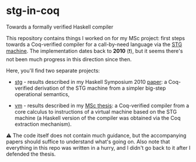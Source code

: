 # stg-in-coq
Towards a formally verified Haskell compiler

This repository contains things I worked on for my MSc project: first steps towards a Coq-verified compiler for a call-by-need language via the [STG machine](https://www.microsoft.com/en-us/research/wp-content/uploads/1992/04/spineless-tagless-gmachine.pdf). The implementation dates back to __2010__ (:exclamation:), but it seems there's not been much progress in this direction since then.

Here, you'll find two separate projects:

- [stg](stg) - results described in my Haskell Symposium 2010 [paper](stg/pirog-biernacki-hs10.pdf): a Coq-verified derivation of the STG machine from a simpler big-step operational semantics,

- [vm](vm) - results described in my [MSc thesis](vm/thesis.pdf): a Coq-verified compiler from a core calculus to instructions of a virtual machine based on the STG machine (a Haskell version of the compiler was obtained via the Coq extraction mechanism).

:warning: The code itself does not contain much guidance, but the accompanying papers should suffice to understand what's going on. Also note that everything in this repo was written in a hurry, and I didn't go back to it after I defended the thesis.
